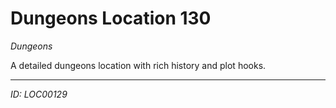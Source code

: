 # Dungeons Location 130

*Dungeons*

A detailed dungeons location with rich history and plot hooks.

---
*ID: LOC00129*